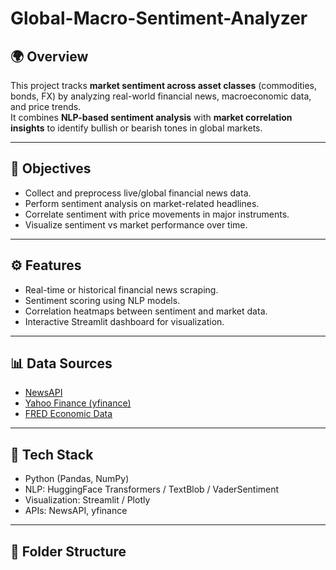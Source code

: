 # Global-Macro-Sentiment-Analyzer

## 🌍 Overview
This project tracks **market sentiment across asset classes** (commodities, bonds, FX) by analyzing real-world financial news, macroeconomic data, and price trends.  
It combines **NLP-based sentiment analysis** with **market correlation insights** to identify bullish or bearish tones in global markets.

---

## 🎯 Objectives
- Collect and preprocess live/global financial news data.
- Perform sentiment analysis on market-related headlines.
- Correlate sentiment with price movements in major instruments.
- Visualize sentiment vs market performance over time.

---

## ⚙️ Features
- Real-time or historical financial news scraping.
- Sentiment scoring using NLP models.
- Correlation heatmaps between sentiment and market data.
- Interactive Streamlit dashboard for visualization.

---

## 📊 Data Sources
- [NewsAPI](https://newsapi.org/)
- [Yahoo Finance (yfinance)](https://pypi.org/project/yfinance/)
- [FRED Economic Data](https://fred.stlouisfed.org/)

---

## 🧰 Tech Stack
- Python (Pandas, NumPy)
- NLP: HuggingFace Transformers / TextBlob / VaderSentiment
- Visualization: Streamlit / Plotly
- APIs: NewsAPI, yfinance

---

## 📁 Folder Structure
